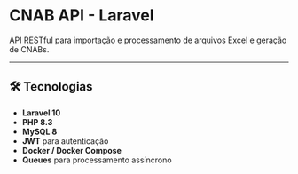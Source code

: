 # CNAB API - Laravel

API RESTful para importação e processamento de arquivos Excel e geração de CNABs.

---

## 🛠 Tecnologias

- **Laravel 10**
- **PHP 8.3**
- **MySQL 8**
- **JWT** para autenticação
- **Docker / Docker Compose**
- **Queues** para processamento assíncrono
